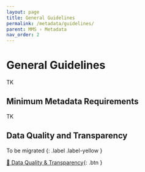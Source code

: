 ```yaml
---
layout: page
title: General Guidelines
permalink: /metadata/guidelines/
parent: MMS › Metadata
nav_order: 2
---
```


# General Guidelines
TK

## Minimum Metadata Requirements
TK

## Data Quality and Transparency
To be migrated
{: .label .label-yellow }

[🦁 Data Quality & Transparency](https://lair.nypl.org/-/departments/library-sites-and-services/research-libraries/metadata-services-unit/data-quality-transparency){: .btn }